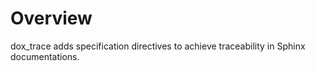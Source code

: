 # Overview

dox_trace adds specification directives to achieve traceability in Sphinx documentations.
